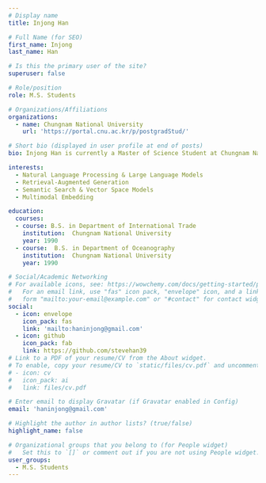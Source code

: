 ```yaml
---
# Display name
title: Injong Han

# Full Name (for SEO)
first_name: Injong
last_name: Han

# Is this the primary user of the site?
superuser: false

# Role/position
role: M.S. Students

# Organizations/Affiliations
organizations:
  - name: Chungnam National University
    url: 'https://portal.cnu.ac.kr/p/postgradStud/'

# Short bio (displayed in user profile at end of posts)
bio: Injong Han is currently a Master of Science Student at Chungnam National University under the supervision of Professor Lee Jong-ryul. He received his bachelor's degree in International Trade from the College of Business Administration and his bachelor's degree in Oceanography from the College of Natural Sciences in 1990. After graduating from college, he worked in the IT industry for about 33 years as a SW developer, UNIX server pre-sales, and cloud computing consultant. Out of curiosity, he studied Big Data Analysis and Artificial Intelligence, especially face recognition using CNN, for several years, and is currently researching Natural Language Processing at the Department of Computer Engineering at CNU.

interests:
  - Natural Language Processing & Large Language Models
  - Retrieval-Augmented Generation
  - Semantic Search & Vector Space Models
  - Multimodal Embedding

education:
  courses:
  - course: B.S. in Department of International Trade
    institution:  Chungnam National University
    year: 1990
  - course:  B.S. in Department of Oceanography
    institution:  Chungnam National University
    year: 1990

# Social/Academic Networking
# For available icons, see: https://wowchemy.com/docs/getting-started/page-builder/#icons
#   For an email link, use "fas" icon pack, "envelope" icon, and a link in the
#   form "mailto:your-email@example.com" or "#contact" for contact widget.
social:
  - icon: envelope
    icon_pack: fas
    link: 'mailto:haninjong@gmail.com'
  - icon: github
    icon_pack: fab
    link: https://github.com/stevehan39
# Link to a PDF of your resume/CV from the About widget.
# To enable, copy your resume/CV to `static/files/cv.pdf` and uncomment the lines below.
# - icon: cv
#   icon_pack: ai
#   link: files/cv.pdf

# Enter email to display Gravatar (if Gravatar enabled in Config)
email: 'haninjong@gmail.com'

# Highlight the author in author lists? (true/false)
highlight_name: false

# Organizational groups that you belong to (for People widget)
#   Set this to `[]` or comment out if you are not using People widget.
user_groups:
  - M.S. Students
---
```

